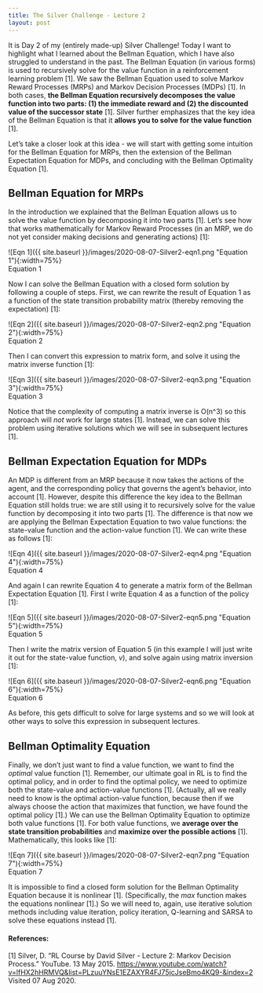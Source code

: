 ```yaml
---
title: The Silver Challenge - Lecture 2
layout: post
---
```


It is Day 2 of my (entirely made-up) Silver Challenge! Today I want to highlight what I learned about the Bellman Equation, which I have also struggled to understand in the past. The Bellman Equation (in various forms) is used to recursively solve for the value function in a reinforcement learning problem [1]. We saw the Bellman Equation used to solve Markov Reward Processes (MRPs) and Markov Decision Processes (MDPs) [1]. In both cases, **the Bellman Equation recursively decomposes the value function into two parts: (1) the immediate reward and (2) the discounted value of the successor state** [1]. Silver further emphasizes that the key idea of the Bellman Equation is that it **allows you to solve for the value function** [1]. 

Let’s take a closer look at this idea - we will start with getting some intuition for the Bellman Equation for MRPs, then the extension of the Bellman Expectation Equation for MDPs, and concluding with the Bellman Optimality Equation [1]. 

## Bellman Equation for MRPs

In the introduction we explained that the Bellman Equation allows us to solve the value function by decomposing it into two parts [1]. Let’s see how that works mathematically for Markov Reward Processes (in an MRP, we do not yet consider making decisions and generating actions) [1]: 

![Eqn 1]({{ site.baseurl }}/images/2020-08-07-Silver2-eqn1.png "Equation 1"){:width=75%}     
Equation 1   

Now I can solve the Bellman Equation with a closed form solution by following a couple of steps. First, we can rewrite the result of Equation 1 as a function of the state transition probability matrix (thereby removing the expectation) [1]: 

![Eqn 2]({{ site.baseurl }}/images/2020-08-07-Silver2-eqn2.png "Equation 2"){:width=75%}     
Equation 2   

Then I can convert this expression to matrix form, and solve it using the matrix inverse function [1]: 

![Eqn 3]({{ site.baseurl }}/images/2020-08-07-Silver2-eqn3.png "Equation 3"){:width=75%}     
Equation 3   

Notice that the complexity of computing a matrix inverse is O(n^3) so this approach will _not_ work for large states [1]. Instead, we can solve this problem using iterative solutions which we will see in subsequent lectures [1].

## Bellman Expectation Equation for MDPs

An MDP is different from an MRP because it now takes the actions of the agent, and the corresponding policy that governs the agent’s behavior, into account [1]. However, despite this difference the key idea to the Bellman Equation still holds true: we are still using it to recursively solve for the value function by decomposing it into two parts [1]. The difference is that now we are applying the Bellman Expectation Equation to two value functions: the state-value function and the action-value function [1]. We can write these as follows [1]: 

![Eqn 4]({{ site.baseurl }}/images/2020-08-07-Silver2-eqn4.png "Equation 4"){:width=75%}     
Equation 4   

And again I can rewrite Equation 4 to generate a matrix form of the Bellman Expectation Equation [1]. First I write Equation 4 as a function of the policy [1]: 

![Eqn 5]({{ site.baseurl }}/images/2020-08-07-Silver2-eqn5.png "Equation 5"){:width=75%}     
Equation 5   

Then I write the matrix version of Equation 5 (in this example I will just write it out for the state-value function, _v_), and solve again using matrix inversion [1]: 

![Eqn 6]({{ site.baseurl }}/images/2020-08-07-Silver2-eqn6.png "Equation 6"){:width=75%}     
Equation 6   

As before, this gets difficult to solve for large systems and so we will look at other ways to solve this expression in subsequent lectures. 

## Bellman Optimality Equation

Finally, we don’t just want to find a value function, we want to find the _optimal_ value function [1]. Remember, our ultimate goal in RL is to find the optimal policy, and in order to find the optimal policy, we need to optimize both the state-value and action-value functions [1]. (Actually, all we really need to know is the optimal action-value function, because then if we always choose the action that maximizes that function, we have found the optimal policy [1].) We can use the Bellman Optimality Equation to optimize both value functions [1]. For both value functions, we **average over the state transition probabilities** and **maximize over the possible actions** [1]. Mathematically, this looks like [1]: 

![Eqn 7]({{ site.baseurl }}/images/2020-08-07-Silver2-eqn7.png "Equation 7"){:width=75%}     
Equation 7   

It is impossible to find a closed form solution for the Bellman Optimality Equation because it is nonlinear [1]. (Specifically, the _max_ function makes the equations nonlinear [1].) So we will need to, again, use iterative solution methods including value iteration, policy iteration, Q-learning and SARSA to solve these equations instead [1]. 

#### References: 

[1] Silver, D. “RL Course by David Silver - Lecture 2: Markov Decision Process.” YouTube. 13 May 2015. <https://www.youtube.com/watch?v=lfHX2hHRMVQ&list=PLzuuYNsE1EZAXYR4FJ75jcJseBmo4KQ9-&index=2> Visited 07 Aug 2020. 
